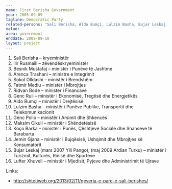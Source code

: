 ```yaml
---
name: First Berisha Government
year: 2005-09-09
tagline: Democratic Party
related-persons: "Sali Berisha, Aldo Bumçi, Lulzim Basha, Bujar Leskaj, Ylli Pango, Ilir Rusmaili, Besnik Mustafaj, Arenca Trashani, Sokol Olldashi, Fatmir Mediu, Ridvan Bode, Genc Ruli, Genc Pollo, Maksim Cikuli, Koço Barka, Jemin Gjana, Ardian Turku, Lufter Xhuveli"
value:
area: government
enddate: 2009-09-10
layout: project
---
```

1. Sali Berisha – kryeministër
2. Ilir Rusmaili – zëvendëskryeministër
3. Besnik Mustafaj – ministër i Punëve të Jashtme
4. Arenca Trashani – ministre e Integrimit
5. Sokol Olldashi – ministër i Brendshëm
6. Fatmir Mediu – ministër i Mbrojtjes
7. Ridvan Bode – ministër i Financave
8. Genc Ruli – ministër i Ekonomisë, Tregtisë dhe Energjetikës
9. Aldo Bumçi – ministër i Drejtësisë
10. Lulzim Basha – ministër i Punëve Publike, Transportit dhe Telekomunikacionit
11. Genc Pollo – ministër i Arsimit dhe Shkencës
12. Maksim Cikuli – ministër i Shëndetësisë
13. Koço Barka – ministër i Punës, Çështjeve Sociale dhe Shanseve të Barabarta
14. Jemin Gjana – ministër i Bujqësisë, Ushqimit dhe Mbrojtjes së Konsumatorit
15. Bujar Leskaj (mars 2007 Ylli Pango), (maj 2009 Ardian Turku) – ministër i Turizmit, Kulturës, Rinisë dhe Sporteve
16. Lufter Xhuveli – ministër i Mjedisit, Pyjeve dhe Administrimit të Ujrave


Links:
* <http://shtetiweb.org/2013/02/11/qeveria-e-pare-e-sali-berishes/>
